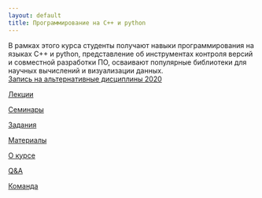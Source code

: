 ```yaml
---
layout: default
title: Программирование на C++ и python
---
```


<style>
.border-none { border: none; }
</style>


<div class="row">
    <div class="col-sm-12 mb-2">
        <div class="card p-2 border-secondary">
          В рамках этого курса студенты получают навыки программирования на языках C++ и python,
          представление об инструментах контроля версий и совместной разработки ПО,
          осваивают популярные библиотеки для научных вычислений и визуализации данных.
        </div>
    </div>
</div>

<div class="row">
    <div class="col-sm-12 mb-2">
        <div class="card border-none">
            <a class="btn btn-block btn-danger p-4" href="enroll2020">Запись на альтернативные дисциплины 2020</a>
        </div>
    </div>
</div>

<div class="row">
    <div class="col-sm-6 mb-2 pr-1">
        <div class="card border-none">
            <a class="btn btn-block btn-primary p-4" href="lectures">
                <p class="card-text"><i class="fa fa-glass"></i> Лекции</p>
            </a>
        </div>
    </div>
    <div class="col-sm-6 mb-2 pl-1">
        <div class="card border-none">
            <a class="btn btn-block btn-primary p-4" href="seminars">
                <p class="card-text"><i class="fa fa-road"></i> Семинары</p>
            </a>
        </div>
    </div>
</div>

<div class="row">
    <div class="col-sm-6 mb-2 pr-1">
        <div class="card border-none">
            <a class="btn btn-block btn-success p-4" href="problems">
                <p class="card-text"><i class="fa fa-check-square-o"></i> Задания</p>
            </a>
        </div>
    </div>
    <div class="col-sm-6 mb-2 pl-1">
        <div class="card border-none">
            <a class="btn btn-block btn-success p-4" href="textbook">
                <p class="card-text"><i class="fa fa-pencil-square-o"></i> Материалы</p>
            </a>
        </div>
    </div>
</div>

<div class="row">
    <div class="col-sm-4 mb-2 pr-1">
        <div class="card border-none">
            <a class="btn btn-block btn-warning p-4" href="about">
                <p class="card-text"><i class="fa fa-fire"></i> О&nbsp;курсе</p>
            </a>
        </div>
    </div>
    <div class="col-sm-4 mb-2 pl-1 pr-1">
        <div class="card border-none">
            <a class="btn btn-block btn-warning p-4" href="qna">
                <p class="card-text"><i class="fa fa-fire"></i> Q&amp;A</p>
            </a>
        </div>
    </div>
    <div class="col-sm-4 mb-2 pl-1">
        <div class="card border-none">
            <a class="btn btn-block btn-warning p-4" href="team">
                <p class="card-text"><i class="fa fa-child"></i> Команда</p>
            </a>
        </div>
    </div>
</div>
<br>
